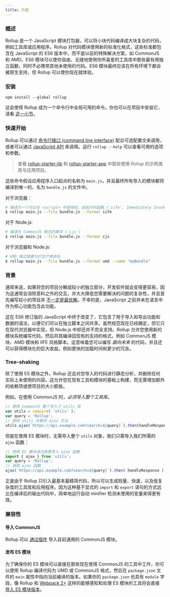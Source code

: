 ```yaml
---
title: 介绍
---
```


### 概述

Rollup 是一个 JavaScript 模块打包器，可以将小块代码编译成大块复杂的代码，例如工具库或应用程序。Rollup 对代码模块使用新的标准化格式，这些标准都包含在 JavaScript 的 ES6 版本中，而不是以前的特殊解决方案，如 CommonJS 和 AMD。ES6 模块可以使你自由、无缝地使用你所喜爱的工具库中那些最有用独立函数，同时不必携带其他未使用的代码。ES6 模块最终应该在所有环境下都会被原生支持，但 Rollup 可以使你现在就体验。

### 安装

```
npm install --global rollup
```

这会使得 Rollup 成为一个命令行中全局可用的命令。你也可以在项目中安装它，请看 [这一小节](#在项目中安装)。

### 快速开始

Rollup 可以通过 [命令行接口 (command line interface)](#命令行工具手册) 配合可选配置文来调用，或者可以通过 [JavaScript API](https://github.com/rollup/rollup/wiki/JavaScript-API) 来调用。运行 `rollup --help` 可以查看可用的选项和参数。

> 查看 [rollup-starter-lib](https://github.com/rollup/rollup-starter-lib) 和 [rollup-starter-app](https://github.com/rollup/rollup-starter-app) 中那些使用 Rollup 的示例类库与应用项目。

这些命令假设应用程序入口起点的名称为 `main.js`，并且最终所有导入的模块都将编译到唯一的、名为 `bundle.js` 的文件中。

对于浏览器：

```bash
# 编译为一个可以在 <script> 中使用的、自执行的函数 ('iife', Immediately Invoked Function Expression)
$ rollup main.js --file bundle.js --format iife
```

对于 Node.js:

```bash
# 编译为 CommonJS 格式的模块 ('cjs')
$ rollup main.js --file bundle.js --format cjs
```

对于浏览器和 Node.js:

```bash
# UMD 格式需要为打包产物命名
$ rollup main.js --file bundle.js --format umd --name "myBundle"
```

### 背景

通常来说，如果将您的项目分解成较小的独立部分，开发软件就会变得更容易，因为这通常会消除意料之外的交互，并大大降低您需要解决的问题的复杂性，并且首先编写较小的项目并 [不一定是最优解](https://medium.com/@Rich_Harris/small-modules-it-s-not-quite-that-simple-3ca532d65de4)。不幸的是，JavaScript 之前并未在语言中作为核心功能包含此功能。

这在 ES6 修订版的 JavaScript 中终于改变了，它包含了用于导入和导出功能和数据的语法，以便它们可以在独立脚本之间共享。虽然规范现在已经确定，但它只在现代浏览器中实现，但 Node.js 中却还并不完全支持。Rollup 允许您使用新的模块系统编写代码，然后将其编译回现有的支持的格式，例如 CommonJS 模块、AMD 模块和 IIFE 风格脚本。这意味着您可以编写 _面向未来_ 的代码，并且还可以获得模块化的巨大收益，例如更快的加载时间和更少的冗余。

### Tree-shaking

除了使用 ES 模块之外，Rollup 还会对您导入的代码进行静态分析，并删除任何实际上未使用的内容。这允许您在现有工具和模块的基础上构建，而无需增加额外的依赖项或使项目的大小膨胀。

例如，在使用 CommonJS 时，_必须导入整个工具库_。

```js
// 使用 CommonJS 整个导入了 utils 库
var utils = require( 'utils' );
var query = 'Rollup';
// 使用 utils 对象的 ajax 方法
utils.ajax(`https://api.example.com?search=${query}`).then(handleResponse);
```

但是在使用 ES 模块时，无需导入整个 `utils` 对象，我们只需导入我们所需的 `ajax` 函数：

```js
// 使用 ES 模块语法按需导入 ajax 函数
import { ajax } from 'utils';
var query = 'Rollup';
// 调用 ajax 函数
ajax(`https://api.example.com?search=${query}`).then( handleResponse );
```

正是由于 Rollup 只引入最基本最精简代码，所以可以生成轻量、快速，以及低复杂度的工具库和应用程序。因为这种基于显式的 `import` 和 `export` 语句的方式远比在编译后的输出代码中，简单地运行自动 minifier 检测未使用的变量来得更有效。

### 兼容性

#### 导入 CommonJS

Rollup 可以 [通过插件](https://github.com/rollup/rollup-plugin-commonjs) 导入目前通用的 CommonJS 模块。

#### 发布 ES 模块

为了确保你的 ES 模块可以直接在那些现在使用 CommonJS 的工具中工作，你可以使用 Rollup 编译代码为 UMD 或 CommonJS 格式，然后在 `package.json` 文件的 `main` 属性中指向当前编译的版本。如果你的 `package.json` 也具有 `module` 字段，像 Rollup 和 [Webpack 2+](https://webpack.js.org/) 这样的能够感知和处理 ES 模块的工具将会直接 [导入 ES 模块版本](https://github.com/rollup/rollup/wiki/pkg.module)。
